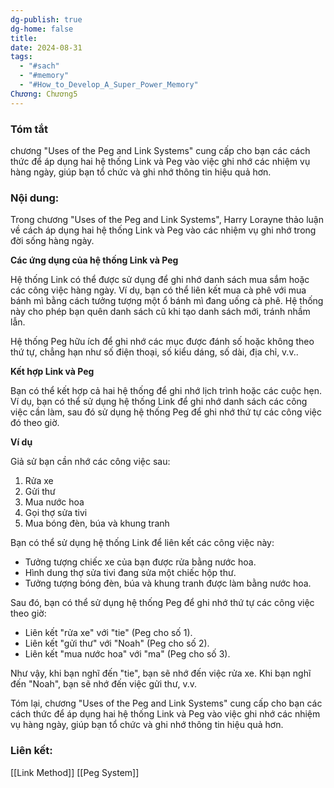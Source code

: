 ```yaml
---
dg-publish: true
dg-home: false
title: 
date: 2024-08-31
tags:
  - "#sach"
  - "#memory"
  - "#How_to_Develop_A_Super_Power_Memory"
Chương: Chương5
---
```

### Tóm tắt
chương "Uses of the Peg and Link Systems" cung cấp cho bạn các cách thức để áp dụng hai hệ thống Link và Peg vào việc ghi nhớ các nhiệm vụ hàng ngày, giúp bạn tổ chức và ghi nhớ thông tin hiệu quả hơn.

### Nội dung:
Trong chương "Uses of the Peg and Link Systems", Harry Lorayne thảo luận về cách áp dụng hai hệ thống Link và Peg vào các nhiệm vụ ghi nhớ trong đời sống hàng ngày.

**Các ứng dụng của hệ thống Link và Peg**

Hệ thống Link có thể được sử dụng để ghi nhớ danh sách mua sắm hoặc các công việc hàng ngày. Ví dụ, bạn có thể liên kết mua cà phê với mua bánh mì bằng cách tưởng tượng một ổ bánh mì đang uống cà phê. Hệ thống này cho phép bạn quên danh sách cũ khi tạo danh sách mới, tránh nhầm lẫn.

Hệ thống Peg hữu ích để ghi nhớ các mục được đánh số hoặc không theo thứ tự, chẳng hạn như số điện thoại, số kiểu dáng, số dài, địa chỉ, v.v..

**Kết hợp Link và Peg**

Bạn có thể kết hợp cả hai hệ thống để ghi nhớ lịch trình hoặc các cuộc hẹn. Ví dụ, bạn có thể sử dụng hệ thống Link để ghi nhớ danh sách các công việc cần làm, sau đó sử dụng hệ thống Peg để ghi nhớ thứ tự các công việc đó theo giờ.

**Ví dụ**

Giả sử bạn cần nhớ các công việc sau:

1. Rửa xe
2. Gửi thư
3. Mua nước hoa
4. Gọi thợ sửa tivi
5. Mua bóng đèn, búa và khung tranh

Bạn có thể sử dụng hệ thống Link để liên kết các công việc này:

- Tưởng tượng chiếc xe của bạn được rửa bằng nước hoa.
- Hình dung thợ sửa tivi đang sửa một chiếc hộp thư.
- Tưởng tượng bóng đèn, búa và khung tranh được làm bằng nước hoa.

Sau đó, bạn có thể sử dụng hệ thống Peg để ghi nhớ thứ tự các công việc theo giờ:

- Liên kết "rửa xe" với "tie" (Peg cho số 1).
- Liên kết "gửi thư" với "Noah" (Peg cho số 2).
- Liên kết "mua nước hoa" với "ma" (Peg cho số 3).

Như vậy, khi bạn nghĩ đến "tie", bạn sẽ nhớ đến việc rửa xe. Khi bạn nghĩ đến "Noah", bạn sẽ nhớ đến việc gửi thư, v.v.

Tóm lại, chương "Uses of the Peg and Link Systems" cung cấp cho bạn các cách thức để áp dụng hai hệ thống Link và Peg vào việc ghi nhớ các nhiệm vụ hàng ngày, giúp bạn tổ chức và ghi nhớ thông tin hiệu quả hơn.

### Liên kết:
[[Link Method]]
[[Peg System]]
